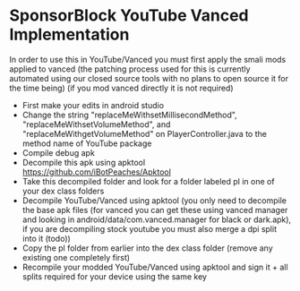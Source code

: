 # SponsorBlock YouTube Vanced Implementation
In order to use this in YouTube/Vanced you must first apply the smali mods applied to vanced (the patching process used for this is currently automated using our closed source tools with no plans to open source it for the time being) (if you mod vanced directly it is not required)
* First make your edits in android studio
* Change the string "replaceMeWithsetMillisecondMethod", "replaceMeWithsetVolumeMethod", and "replaceMeWithgetVolumeMethod" on PlayerController.java to the method name of YouTube package
* Compile debug apk
* Decompile this apk using apktool https://github.com/iBotPeaches/Apktool
* Take this decompiled folder and look for a folder labeled pl in one of your dex class folders
* Decompile YouTube/Vanced using apktool (you only need to decompile the base apk files (for vanced you can get these using vanced manager and looking in android/data/com.vanced.manager for black or dark.apk), if you are decompiling stock youtube you must also merge a dpi split into it (todo))
* Copy the pl folder from earlier into the dex class folder (remove any existing one completely first)
* Recompile your modded YouTube/Vanced using apktool and sign it + all splits required for your device using the same key
